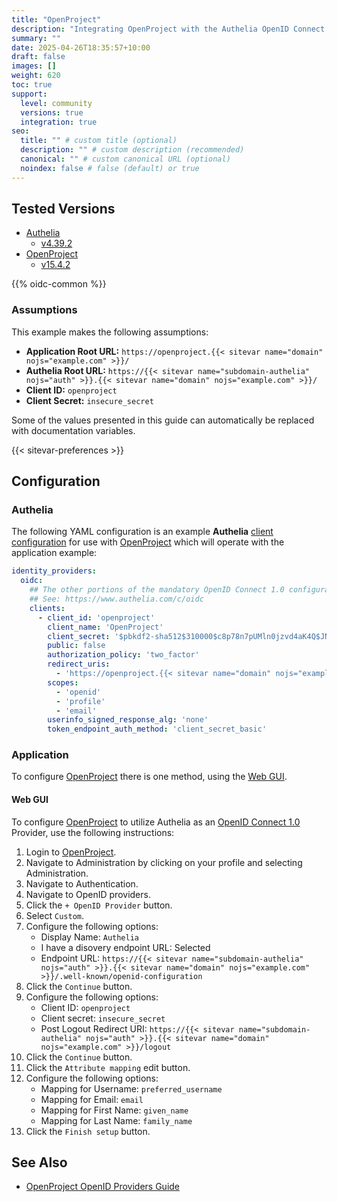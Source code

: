 ```yaml
---
title: "OpenProject"
description: "Integrating OpenProject with the Authelia OpenID Connect 1.0 Provider."
summary: ""
date: 2025-04-26T18:35:57+10:00
draft: false
images: []
weight: 620
toc: true
support:
  level: community
  versions: true
  integration: true
seo:
  title: "" # custom title (optional)
  description: "" # custom description (recommended)
  canonical: "" # custom canonical URL (optional)
  noindex: false # false (default) or true
---
```


## Tested Versions

- [Authelia]
  - [v4.39.2](https://github.com/authelia/authelia/releases/tag/v4.39.2)
- [OpenProject]
  - [v15.4.2](https://www.openproject.org/docs/release-notes/#1550)

{{% oidc-common %}}

### Assumptions

This example makes the following assumptions:

- __Application Root URL:__ `https://openproject.{{< sitevar name="domain" nojs="example.com" >}}/`
- __Authelia Root URL:__ `https://{{< sitevar name="subdomain-authelia" nojs="auth" >}}.{{< sitevar name="domain" nojs="example.com" >}}/`
- __Client ID:__ `openproject`
- __Client Secret:__ `insecure_secret`

Some of the values presented in this guide can automatically be replaced with documentation variables.

{{< sitevar-preferences >}}

## Configuration

### Authelia

The following YAML configuration is an example __Authelia__ [client configuration] for use with [OpenProject] which will
operate with the application example:

```yaml {title="configuration.yml"}
identity_providers:
  oidc:
    ## The other portions of the mandatory OpenID Connect 1.0 configuration go here.
    ## See: https://www.authelia.com/c/oidc
    clients:
      - client_id: 'openproject'
        client_name: 'OpenProject'
        client_secret: '$pbkdf2-sha512$310000$c8p78n7pUMln0jzvd4aK4Q$JNRBzwAo0ek5qKn50cFzzvE9RXV88h1wJn5KGiHrD0YKtZaR/nCb2CJPOsKaPK0hjf.9yHxzQGZziziccp6Yng'  # The digest of 'insecure_secret'.
        public: false
        authorization_policy: 'two_factor'
        redirect_uris:
          - 'https://openproject.{{< sitevar name="domain" nojs="example.com" >}}/auth/oidc-authelia/callback'
        scopes:
          - 'openid'
          - 'profile'
          - 'email'
        userinfo_signed_response_alg: 'none'
        token_endpoint_auth_method: 'client_secret_basic'
```

### Application

To configure [OpenProject] there is one method, using the [Web GUI](#web-gui).

#### Web GUI

To configure [OpenProject] to utilize Authelia as an [OpenID Connect 1.0] Provider, use the following instructions:

1. Login to [OpenProject].
2. Navigate to Administration by clicking on your profile and selecting Administration.
3. Navigate to Authentication.
4. Navigate to OpenID providers.
5. Click the `+ OpenID Provider` button.
6. Select `Custom`.
7. Configure the following options:
   - Display Name: `Authelia`
   - I have a disovery endpoint URL: Selected
   - Endpoint URL: `https://{{< sitevar name="subdomain-authelia" nojs="auth" >}}.{{< sitevar name="domain" nojs="example.com" >}}/.well-known/openid-configuration`
8. Click the `Continue` button.
9. Configure the following options:
   - Client ID: `openproject`
   - Client secret: `insecure_secret`
   - Post Logout Redirect URI: `https://{{< sitevar name="subdomain-authelia" nojs="auth" >}}.{{< sitevar name="domain" nojs="example.com" >}}/logout`
10. Click the `Continue` button.
11. Click the `Attribute mapping` edit button.
12. Configure the following options:
    - Mapping for Username: `preferred_username`
    - Mapping for Email: `email`
    - Mapping for First Name: `given_name`
    - Mapping for Last Name: `family_name`
13. Click the `Finish setup` button.

## See Also

- [OpenProject OpenID Providers Guide](https://www.openproject.org/docs/system-admin-guide/authentication/openid-providers/)

[OpenProject]: https://www.openproject.org
[Authelia]: https://www.authelia.com
[OpenID Connect 1.0]: ../../openid-connect/introduction.md
[client configuration]: ../../../configuration/identity-providers/openid-connect/clients.md
